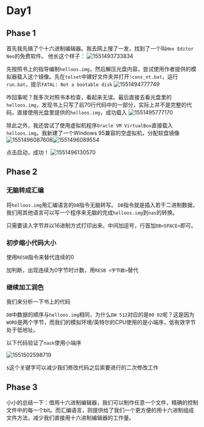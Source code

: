 # Day1

##  Phase 1

首先我先搞了个十六进制编辑器。我去网上搜了一发，找到了一个叫`Hex Editor Neo`的免费软件。
他长这个样子：
![1551493733834](C:\Users\egwcy\AppData\Roaming\Typora\typora-user-images\1551493733834.png)

先按照书上的指导编制`helloos.img`，然后解压光盘内容，尝试使用作者提供的模拟器载入这个镜像。先在`tolset`中建好文件夹并打开`!cons_nt.bat`，运行`run.bat`，提示`FATAL: Not a bootable disk`
![1551494777749](C:\Users\egwcy\AppData\Roaming\Typora\typora-user-images\1551494777749.png)

咋回事呢？我多次对照书本检查，看起来无误。最后直接去看光盘里的`helloos.img`，发现书上只写了前70行代码中的一部分，实际上并不是完整的代码。直接使用光盘里提供的`helloos.img`，成功载入
![1551495777170](C:\Users\egwcy\AppData\Roaming\Typora\typora-user-images\1551495777170.png)

除此之外，我还尝试了使用虚拟机程序`Oracle VM VirtualBox`直接载入`helloos.img`。我新建了一个Windows 95兼容的空虚拟机，分配软盘镜像
![1551496087608](C:\Users\egwcy\AppData\Roaming\Typora\typora-user-images\1551496087608.png)![1551496089554](C:\Users\egwcy\AppData\Roaming\Typora\typora-user-images\1551496089554.png)

点击启动，成功！
![1551496130570](C:\Users\egwcy\AppData\Roaming\Typora\typora-user-images\1551496130570.png)

## Phase 2

### 无脑转成汇编

将`helloos.img`用汇编语言的`DB`指令无脑转写。
`DB`指令就是插入若干二进制数据，我们用其他语言可以写一个程序来无脑的完成`helloos.img`到`nas`的转换。

只需要读入字节并以16进制方式打印出来，中间加逗号，行首加`DB<SPACE>`即可。

### 初步缩小代码大小

使用`RESB`指令来替代连续的0

加判断，出现连续为0字节时计数，用`RESB <字节数>`替代

### 继续加工润色

我们来分析一下书上的代码

`DB`中数据的顺序与`helloos.img`相同，为什么`DW 512`对应的是`00 02`呢？这是因为`WORD`是两个字节，而我们的模拟环境/英特尔的CPU使用的是小端序，低有效字节处于低地址。

以下代码验证了`nask`使用小端序

![1551502598719](C:\Users\egwcy\AppData\Roaming\Typora\typora-user-images\1551502598719.png)

`$`这个关键字可以减少我们修改代码之后索要进行的二次修改工作

## Phase 3

小小的总结一下：借用十六进制编辑器，我们可以制作任意一个文件，精确的控制文件中的每一个bit。而汇编语言，则提供给了我们一个更方便的用十六进制组成文件方法，减少我们直接用十六进制编辑器的工作量。
